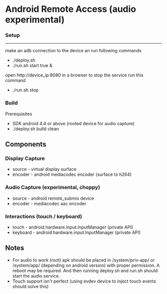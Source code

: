 # Android Remote Access (audio experimental)
### Setup
---
make an adb connection to the device an run following commands
- ./deploy.sh
- ./run.sh start true &

open http://device_ip:8080 in a browser
to stop the service run this command
- ./run.sh stop

### Build
Prerequisites
- SDK android 4.4 or above (rooted device for audio capture)
- ./deploy.sh build clean

Components
---
### Display Capture
- source - virtual display surface
- encoder - android mediacodec encoder (surface to h264)

### Audio Capture (experimental, choppy)
- source - android remote_submix device
- encoder - mediacodec aac encoder

### Interactions (touch / keyboard)
- touch - android.hardware.input.InputManager (private API)
- keyboard - android.hardware.input.InputManager (private API)

Notes
---
- For audio to work (root) apk should be placed in /system/priv-app/ or /system/app/ (depending on android version) with proper permission. A reboot may be required. And then running deploy.sh and run.sh should start the audio service.
- Touch support isn't perfect (using evdev device to inject touch events should solve this)
